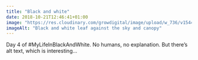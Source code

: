 ```yaml
---
title: "Black and white"
date: 2018-10-21T12:46:41+01:00
image: "https://res.cloudinary.com/growdigital/image/upload/w_736/v1544365917/leaf-30527818897.jpg"
imageAlt: "Black and white leaf against the sky and canopy"
---
```


Day 4 of #MyLifeInBlackAndWhite. No humans, no explanation. But there’s alt text, which is interesting…
